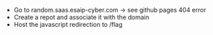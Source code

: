 - Go to random.saas.esaip-cyber.com -> see github pages 404 error
- Create a repot and associate it with the domain
- Host the javascript redirection to /flag